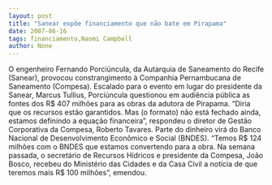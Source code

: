 ```yaml
---
layout: post
title: "Sanear expõe financiamento que não bate em Pirapama"
date: 2007-06-16
tags: financiamento,Naomi Campbell
author: None
---
```

O engenheiro Fernando Porci&uacute;ncula, da Autarquia de Saneamento do Recife (Sanear), provocou constrangimento &agrave; Companhia Pernambucana de Saneamento (Compesa). Escalado para o evento em lugar do presidente da Sanear, Marcus Tullius, Porci&uacute;ncula questionou em audi&ecirc;ncia p&uacute;blica as fontes dos R$ 407 milh&otilde;es para as obras da adutora de Pirapama. 
&ldquo;Diria que os recursos est&atilde;o garantidos. Mas (o formato) n&atilde;o est&aacute; fechado ainda, estamos definindo a equa&ccedil;&atilde;o financeira&rdquo;, respondeu o diretor de Gest&atilde;o Corporativa da Compesa, Roberto Tavares.
Parte do dinheiro vir&aacute; do Banco Nacional de Desenvolvimento Econ&ocirc;mico e Social (BNDES). 
&ldquo;Temos R$ 124 milh&otilde;es com o BNDES que estamos convertendo para a obra. Na semana passada, o secret&aacute;rio de Recursos H&iacute;dricos e presidente da Compesa, Jo&atilde;o Bosco, recebeu do Minist&eacute;rio das Cidades e da Casa Civil a not&iacute;cia de que teremos mais R$ 100 milh&otilde;es&rdquo;, emendou. 